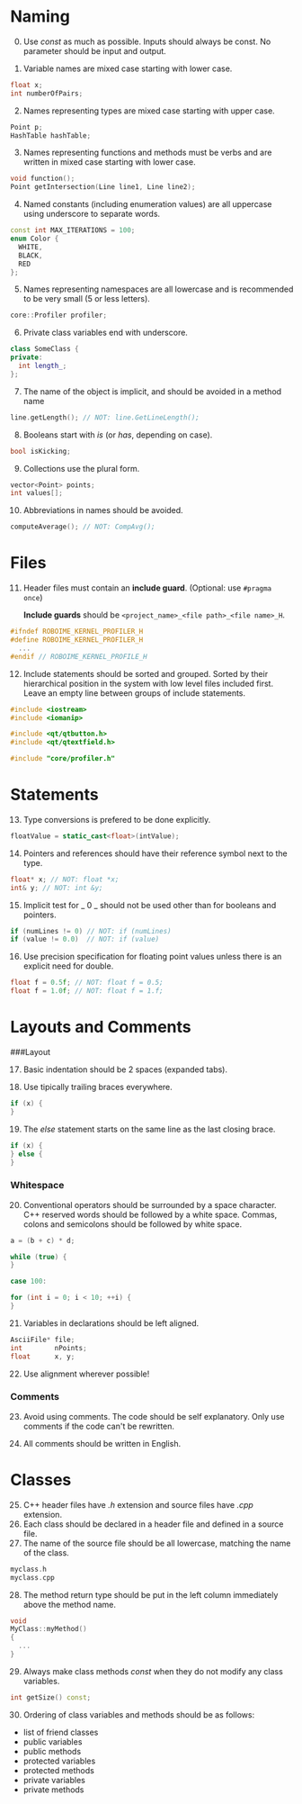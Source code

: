 # Naming

0. Use _const_ as much as possible.
   Inputs should always be const. No parameter should be input and output.

1. Variable names are mixed case starting with lower case.

  ```cpp
  float x;
  int numberOfPairs;
  ```

2. Names representing types are mixed case starting with upper case.

  ```cpp
  Point p;
  HashTable hashTable;
  ```

3. Names representing functions and methods must be verbs and are written in
   mixed case starting with lower case.

  ```cpp
  void function();
  Point getIntersection(Line line1, Line line2);
  ```

4. Named constants (including enumeration values) are all uppercase using
   underscore to separate words.

  ```cpp
  const int MAX_ITERATIONS = 100;
  enum Color {
    WHITE,
    BLACK,
    RED
  };
  ```

5. Names representing namespaces are all lowercase and is recommended to be
   very small (5 or less letters).

  ```cpp
  core::Profiler profiler;
  ```

6. Private class variables end with underscore.

  ```cpp
  class SomeClass {
  private:
    int length_;
  };
  ```

7. The name of the object is implicit, and should be avoided in a method name

  ```cpp
  line.getLength(); // NOT: line.GetLineLength();
  ```

8. Booleans start with _is_ (or _has_, depending on case).

  ```cpp
  bool isKicking;
  ```

9. Collections use the plural form.

  ```cpp
  vector<Point> points;
  int values[];
  ```

10. Abbreviations in names should be avoided.

  ```cpp
  computeAverage(); // NOT: CompAvg();
  ```

# Files

11. Header files must contain an __include guard__. (Optional: use ```#pragma once```)

    __Include guards__ should be ```<project_name>_<file path>_<file name>_H```.

  ```cpp
  #ifndef ROBOIME_KERNEL_PROFILER_H
  #define ROBOIME_KERNEL_PROFILER_H
    ...
  #endif // ROBOIME_KERNEL_PROFILE_H
  ```

12. Include statements should be sorted and grouped. Sorted by their hierarchical
    position in the system with low level files included first. Leave an empty
    line between groups of include statements.

  ```cpp
  #include <iostream>
  #include <iomanip>

  #include <qt/qtbutton.h>
  #include <qt/qtextfield.h>

  #include "core/profiler.h"
  ```

# Statements

13. Type conversions is prefered to be done explicitly.

  ```cpp
  floatValue = static_cast<float>(intValue);
  ```

14. Pointers and references should have their reference symbol next to the type.

  ```cpp
  float* x; // NOT: float *x;
  int& y; // NOT: int &y;
  ```

15. Implicit test for _ 0 _ should not be used other than for booleans and
    pointers.

  ```cpp
  if (numLines != 0) // NOT: if (numLines)
  if (value != 0.0)  // NOT: if (value)
  ```

16. Use precision specification for floating point values unless there is an
    explicit need for double.

   ```cpp
   float f = 0.5f; // NOT: float f = 0.5;
   float f = 1.0f; // NOT: float f = 1.f;
   ```

# Layouts and Comments
###Layout

17. Basic indentation should be 2 spaces (expanded tabs).

18. Use tipically trailing braces everywhere.

  ```cpp
  if (x) {
  }
  ```

19. The _else_ statement starts on the same line as the last closing brace.

  ```cpp
  if (x) {
  } else {
  }
  ```

### Whitespace

20. Conventional operators should be surrounded by a space character.
    C++ reserved words should be followed by a white space.
    Commas, colons and semicolons should be followed by white space.

  ```cpp
  a = (b + c) * d;

  while (true) {
  }

  case 100:

  for (int i = 0; i < 10; ++i) {
  }
  ```

21. Variables in declarations should be left aligned.

  ```cpp
  AsciiFile* file;
  int        nPoints;
  float      x, y;
  ```

22. Use alignment wherever possible!

### Comments

23. Avoid using comments. The code should be self explanatory.
    Only use comments if the code can't be rewritten.

24. All comments should be written in English.

# Classes

25. C++ header files have _.h_ extension and source files have _.cpp_ extension.
26. Each class should be declared in a header file and defined in a source file.
27. The name of the source file should be all lowercase, matching the name of the
    class.

  ```cpp
  myclass.h
  myclass.cpp
  ```

28. The method return type should be put in the left column immediately above the
   method name.

  ```cpp
  void
  MyClass::myMethod()
  {
    ...
  }
  ```

29. Always make class methods _const_ when they do not modify any class
    variables.

  ```cpp
  int getSize() const;
  ```

30. Ordering of class variables and methods should be as follows:
  - list of friend classes
  - public variables
  - public methods
  - protected variables
  - protected methods
  - private variables
  - private methods
